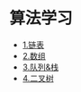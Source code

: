 # 算法学习


- [1.链表](01-linked_list.md)
- [2.数组](02-array.md)
- [3.队列&栈](03-queue.md)
- [4.二叉树](04-tree.md)
